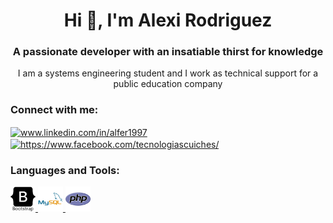<h1 align="center">Hi 👋, I'm Alexi Rodriguez</h1>
<h3 align="center">A passionate developer with an insatiable thirst for knowledge </h3>
<p align="center">I am a systems engineering student and I work as technical support for a public education company</p>

<h3 align="left">Connect with me:</h3>
<p align="left">
<a href="https://linkedin.com/in/www.linkedin.com/in/alfer1997" target="blank"><img align="center" src="https://raw.githubusercontent.com/rahuldkjain/github-profile-readme-generator/master/src/images/icons/Social/linked-in-alt.svg" alt="www.linkedin.com/in/alfer1997" height="30" width="40" /></a>
<a href="https://fb.com/https://www.facebook.com/tecnologiascuiches/" target="blank"><img align="center" src="https://raw.githubusercontent.com/rahuldkjain/github-profile-readme-generator/master/src/images/icons/Social/facebook.svg" alt="https://www.facebook.com/tecnologiascuiches/" height="30" width="40" /></a>
</p>

<h3 align="left">Languages and Tools:</h3>
<p align="left"> <a href="https://getbootstrap.com" target="_blank" rel="noreferrer"> <img src="https://raw.githubusercontent.com/devicons/devicon/master/icons/bootstrap/bootstrap-plain-wordmark.svg" alt="bootstrap" width="40" height="40"/> </a> <a href="https://www.mysql.com/" target="_blank" rel="noreferrer"> <img src="https://raw.githubusercontent.com/devicons/devicon/master/icons/mysql/mysql-original-wordmark.svg" alt="mysql" width="40" height="40"/> </a> <a href="https://www.php.net" target="_blank" rel="noreferrer"> <img src="https://raw.githubusercontent.com/devicons/devicon/master/icons/php/php-original.svg" alt="php" width="40" height="40"/> </a> </p>
